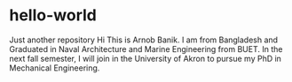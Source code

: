 # hello-world
Just another repository
Hi This is Arnob Banik. I am from Bangladesh and Graduated in Naval Architecture and Marine Engineering from BUET. In the next fall semester, I will join in the University of Akron to pursue my PhD in Mechanical Engineering.

